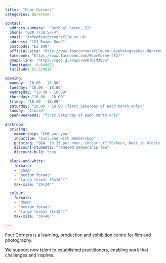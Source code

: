 ```yaml
---
title:  "Four Corners"
categories: darkroom

contact:
  address-summary:  "Bethnal Green, E2"
  phone: "020 7738 5774"
  email: "info@fourcornersfilm.co.uk"
  address: "121 Roman Road"
  postcode: "E2 0QN"
  official-site: "http://www.fourcornersfilm.co.uk/photographic-darkrooms-london"
  facebook: "https://www.facebook.com/FourCornersE2/"
  gmaps-link: "https://goo.gl/maps/wwKTQ1M3Qvw"
  longitude: -0.049523
  latitude: 51.528616

opening:
  monday: "10.00 - 18.00"
  tuesday: "10.00 - 18.00"
  wednesday: "10.00 - 18.00"
  thursday: "10.00 - 18.00"
  friday: "10.00 - 18.00"
  saturday: "10.00 - 18.00 (first Saturday of each month only)"
  sunday: "Closed"
  open-weekends: "first Saturday of each month only"
  
darkroom: 
  pricing:
    membership: "£50 per year"
    induction: "Included with membership"
    printing: "B&W: £6.25 per hour, Colour: £7.50/hour, book in blocks of 4 hours only"
    discount-students: "reduced membership fee"
    discount-bulk: true

  black-and-white:
    formats:
    - "35mm"
    - "medium format"
    - "large format (8×10″)"
    max-size: "20×24″"

  colour:
    formats:
    - "35mm"
    - "medium format"
    - "large format (8×10″)"
    max-size: "30×40″"

---
```


Four Corners is a learning, production and exhibition centre for film and photography.  

We support new talent to established practitioners, enabling work that challenges and inspires.
